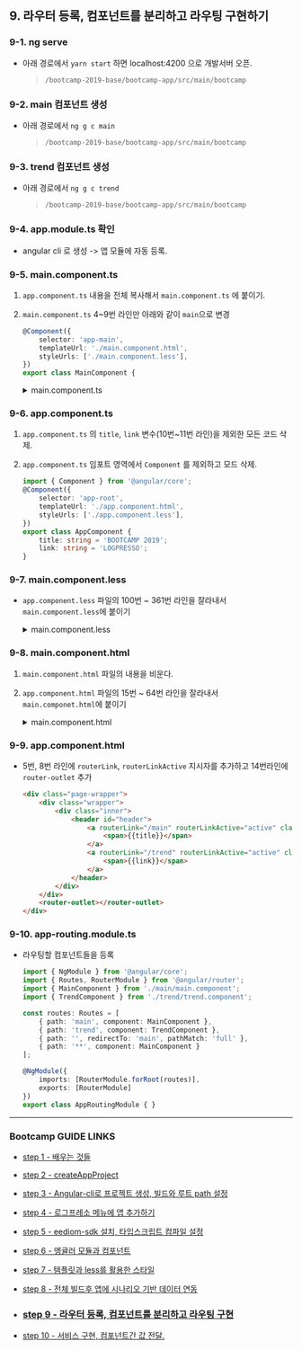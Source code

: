 ## 9. 라우터 등록, 컴포넌트를 분리하고 라우팅 구현하기

### 9-1. ng serve

- 아래 경로에서 `yarn start` 하면 localhost:4200 으로 개발서버 오픈.
	>`/bootcamp-2019-base/bootcamp-app/src/main/bootcamp`
	
### 9-2. main 컴포넌트 생성
- 아래 경로에서 `ng g c main`
	>`/bootcamp-2019-base/bootcamp-app/src/main/bootcamp`
	
### 9-3. trend 컴포넌트 생성
- 아래 경로에서 `ng g c trend`
	>`/bootcamp-2019-base/bootcamp-app/src/main/bootcamp`
	
### 9-4. app.module.ts 확인
- angular cli 로 생성 -> 앱 모듈에 자동 등록.	
	
### 9-5. main.component.ts

1. `app.component.ts` 내용을 전체 복사해서 `main.component.ts` 에 붙이기.
2. `main.component.ts` 4~9번 라인만 아래와 같이 `main`으로 변경
	```typescript
	@Component({
		selector: 'app-main',
		templateUrl: './main.component.html',
		styleUrls: ['./main.component.less'],
	})
	export class MainComponent {
	```
	<details>
	<summary>main.component.ts</summary>
	<div markdown="1">

	```typescript
	import { Component, NgZone, ViewChild } from '@angular/core';
	import { QueryService, SubscribeTypes } from 'eediom-sdk';
	import { GridData, QueryResult, ChartComponent, ChartTypes, LineChartConfigs, Field, Chart } from 'eediom-sdk';
	@Component({
		selector: 'app-main',
		templateUrl: './main.component.html',
		styleUrls: ['./main.component.less'],
	})
	export class MainComponent {
		title: string = 'BOOTCAMP 2019';
		link: string = 'LOGPRESSO';
		@ViewChild('chart', { static: true }) chartComponent: ChartComponent;
		gridData: GridData;
		fieldTypes: QueryResult["fieldTypes"];
		records: QueryResult["records"];
		count: QueryResult["count"];
		chart: Chart;
		query: string = '';
		loading: boolean = false;
		querySuccess: boolean = false;
		isOpen: boolean = false;


		constructor(private queryService: QueryService, private ngZone: NgZone) {
		}

		ngOnInit() {
			this.chart = new Chart(ChartTypes.Area, new LineChartConfigs(
				new Field('_time', 'date', '날짜'),
				[
					new Field('Unreal.js', 'int'),
					new Field('billboard.js', 'int'),
					new Field('iotjs', 'int'),
					new Field('metatron-discovery', 'int'),
					new Field('tui.editor', 'int'),
					new Field('veles', 'int'),
				],
				false
			));
			this.chartComponent.render(null, this.chart);
		}

		executeQuery() {
			this.querySuccess = false;
			this.loading = true;
			this.queryService.query(this.query, (queryId, subscribeData) => {
				if (subscribeData.type === SubscribeTypes.Eof) {
					this.queryService.getResult(queryId, 100, 0).then((queryResult) => {
						this.ngZone.run(() => {
							this.fieldTypes = queryResult.fieldTypes;
							this.count = queryResult.count;
							this.records = queryResult.records;
							this.onRender();
						})
					})
				}
			});
		}

		columnFiltering(columns) {
			const tmp = columns.filter((key) => {
				return key.column !== '_id' && key.column !== '_time' && key.column !== '_table';
			}).map((key) => {
				return new Field(key.column, key.type);
			});
			return tmp;
		}

		onRender(): void {
			setTimeout(() => {
				const filteredColumns = this.columnFiltering(this.fieldTypes);
				this.chart = new Chart(
					ChartTypes.Area, 
					new LineChartConfigs(new Field('_time', 'date', '날짜'), filteredColumns, false)
					);

				this.loading = false;
				this.querySuccess = true;
				this.isOpen = true;
				this.chartComponent.update(this.chart, this.records);
				this.gridData = new GridData({
					records: this.records
				})
			}, 1000)
		}

	}

	```
	</div>
	</details>	
### 9-6. app.component.ts
1. `app.component.ts` 의 `title`, `link` 변수(10번~11번 라인)을 제외한 모든 코드 삭제.
2. `app.component.ts` 임포트 영역에서 `Component` 를 제외하고 모드 삭제.

	```typescript
	import { Component } from '@angular/core';
	@Component({
		selector: 'app-root',
		templateUrl: './app.component.html',
		styleUrls: ['./app.component.less'],
	})
	export class AppComponent {
		title: string = 'BOOTCAMP 2019';
		link: string = 'LOGPRESSO';
	}

	```

### 9-7. main.component.less
- `app.component.less` 파일의 100번 ~ 361번 라인을 잘라내서 `main.component.less`에 붙이기
		<details>
		<summary>main.component.less</summary>
		<div markdown="1">

		```less
		.keyframes(@name) when (@name = section-animation) {
		    @keyframes @name {
				from {
					margin-top: 10em;
				}
				to {
					margin-top: 2em;
				}
			}
		}
		.keyframes(@name) when (@name = form-animation) {
		    @keyframes @name {
				from {
					margin-top: 5em;
				}
				to {
					margin-top: 0;
				}
			}
		}
		.keyframes(@name) when (@name = sdk-animation) {
		    @keyframes @name {
				from {
					margin-top: 5em;
					opacity: 0;
				}
				to {
					margin-top: 0;
					opacity: 1;
				}
			}
		}
		.keyframes(section-animation);
		.keyframes(form-animation);
		.keyframes(sdk-animation);
		.wrapper {
			width: 100%;
			&.loading {
				margin-top: 10em;
			}
			&.sdk {
				opacity: 0;
			}
			header.major {
				text-align: center;
			}
			h2 {
				color: #434b56;
				line-height: 1.5;
				letter-spacing: 0.1em;
				font-size: 1.75em;
				font-weight: 800;
				margin: 0 0 0.65em 0;
			}
			>.inner {
				width: 80em;
				max-width: 100%;
				margin-left: auto;
				margin-right: auto;
				>.main {
					padding: 0 6em 2em 6em;
					background-color: #e8eafa;
				}
				>.main.accent {
					margin-top: 10em;
					.combined {
						margin-top: 5em;
					}
				}
			}
			form.combined {
				display: -moz-flex;
				display: -webkit-flex;
				display: -ms-flex;
				display: flex;
				-moz-flex-direction: row;
				-webkit-flex-direction: row;
				-ms-flex-direction: row;
				flex-direction: row;
				margin-left: auto;
				margin-right: auto;
				max-width: 100%;
				position: relative;
				width: 35em;
			}
			input {
				font-family: "Raleway", sans-serif;
				font-size: 12pt;
				font-weight: 300;
				line-height: 1.65;
			}
			input[type="text"] {
				-moz-appearance: none;
				-webkit-appearance: none;
				-ms-appearance: none;
				appearance: none;
				font-weight: 800;
				-moz-flex-grow: 1;
				-webkit-flex-grow: 1;
				-ms-flex-grow: 1;
				flex-grow: 1;
				-moz-flex-shrink: 1;
				-webkit-flex-shrink: 1;
				-ms-flex-shrink: 1;
				flex-shrink: 1;
				border: 1px solid rgba(67, 75, 86, 0.25);
				border-bottom-left-radius: 2.75em;
				border-bottom-right-radius: 0;
				border-top-left-radius: 2.75em;
				border-top-right-radius: 0;
				display: block;
				outline: 0;
				padding: 0 1em;
				text-decoration: none;
				height: 2.75em;
				color: rgba(67, 75, 86, 0.8);
				background-color: rgba(241, 246, 254, 0.9);
				&:focus {
					transition: background-color 0.2s ease-in-out, color 0.2s ease-in-out;
					background: #ffffff;
					color: rgba(67, 75, 86, 0.75);
					border-color: #fed586;
					box-shadow: inset 0 0 0 1px #fed586;
				}
			}
			input[type="submit"] {
				-moz-appearance: none;
				-webkit-appearance: none;
				-ms-appearance: none;
				appearance: none;
				transition: background-color 0.2s ease-in-out, color 0.2s ease-in-out;
				border-radius: 3.92857em;
				border: 0;
				cursor: pointer;
				display: inline-block;
				font-weight: 600;
				height: 3.92857em;
				line-height: 3.92857em;
				padding: 0 3em;
				text-align: center;
				text-decoration: none;
				white-space: nowrap;
				letter-spacing: 0.1em;
				text-transform: uppercase;
				font-size: 0.7em;
				box-shadow: inset 0 0 0 1px rgba(67, 75, 86, 0.25);
				background-color: #575b72;
				color: #ffffff;
				outline: 0;
				-moz-flex-grow: 0;
				-webkit-flex-grow: 0;
				-ms-flex-grow: 0;
				flex-grow: 0;
				-moz-flex-shrink: 0;
				-webkit-flex-shrink: 0;
				-ms-flex-shrink: 0;
				flex-shrink: 0;
				border-top-left-radius: 0;
				border-bottom-left-radius: 0;
				&:hover {
					background-color: rgba(67, 75, 86, 0.05);
					color: #434b56;
				}
				&:active {
					background-color: rgba(153, 166, 185, 0.7);
				}
			}
			input:-webkit-autofill {
				color: rgba(67, 75, 86, 0.75);
			}
			&::-webkit-input-placeholder {
				opacity: 0.7;
			}
			&:-moz-placeholder {
				opacity: 0.7;
			}
			&::-moz-placeholder {
				opacity: 0.7;
			}
			&:-ms-input-placeholder {
				opacity: 0.7;
			}
			.spotlights {
				box-shadow: 0 0 2em 0 rgba(0, 0, 0, 0.4);
				>article {
					display: -moz-flex;
					display: -webkit-flex;
					display: -ms-flex;
					display: flex;
					-moz-flex-direction: row;
					-webkit-flex-direction: row;
					-ms-flex-direction: row;
					flex-direction: row;
					&:last-child {
						height: 400px;
					}
					.content {
						padding: 4em 5em 2em 5em;
						text-align: center;
					}
				}
			}
		}
		@media screen and (max-width: 480px) {
			form.combined {
				-moz-flex-direction: column;
				-webkit-flex-direction: column;
				-ms-flex-direction: column;
				flex-direction: column;
			}
			#header {
				font-size: 0.8em;
				margin-top: 0.5em;
				height: 44px;
			}
			.page-wrapper {
				& >* {
					padding: 0;
				}
				&> :first-child {
					padding-top: 0;
				}
				&> :last-child {
					padding-bottom: 3em;
				}
			}
			.wrapper {
				>.inner {
					>.main {
						padding: 3em 2em 2em 2em;
					}
				}
			}
		}
		@media screen and (max-width: 1680px) {
			.spotlights {
				>article {
					.content {
						padding: 4em 4em 2em 4em;
					}
				}
			}
		}
		@media screen and (max-width: 736px) {
			.spotlights {
				>article {
					.content {
						padding: 3em 2em 1em 2em;
					}
				}
			}
		}
		@media screen and (max-width: 1280px) {
			.wrapper {
				>.inner {
					>.main {
						padding: 3em 4em 2em 4em;
					}
				}
			}
		}

		```
		</div>
		</details>
	
### 9-8. main.component.html
1. `main.component.html` 파일의 내용을 비운다.
2. `app.component.html` 파일의 15번 ~ 64번 라인을 잘라내서 `main.componet.html`에 붙이기
	<details>
	<summary>main.component.html</summary>
	<div markdown="1">

	```html
	<div class="wrapper">
		<div class="inner">
			<section class="main accent"
				[style.animation]="isOpen ? 'section-animation 1.2s 0.3s 1 ease-in-out forwards': 'none'">
				<header class="major">
					<h2>query</h2>
				</header>
				<form (ngSubmit)="executeQuery()" class="combined"
					[style.animation]="isOpen ? 'form-animation 1s 1.1s 1 ease-in-out forwards': 'none'" autocomplete="off">
					<input [(ngModel)]="query" name="query" type="text" placeholder="query here">
					<input type="submit" value="run">
				</form>
			</section>
		</div>
	</div>
	<div class="wrapper loading" *ngIf="loading">
		<div class="inner">
			<section class="main">
				<header class="major">
					<img src="assets/loading.gif" />
				</header>
			</section>
		</div>
	</div>
	<div class="wrapper sdk" [style.visibility]="querySuccess ? 'inherit': 'hidden'"
		[style.animation]="isOpen ? 'sdk-animation 1s 1.5s 1 ease-in-out forwards': 'none'">
		<div class="inner">
			<section class="main">
				<header class="major">
					<h2>area chart</h2>
				</header>
				<div class="spotlights">
					<article>
						<edm-chart #chart></edm-chart>
					</article>
				</div>
			</section>
			<section class="main">
				<header class="major">
					<h2>grid</h2>
				</header>
				<div class="spotlights">
					<article>
						<edm-grid [gridData]="gridData" [pageSize]="100" [currentPage]="1" [showPager]="false">
						</edm-grid>
					</article>
				</div>
			</section>
		</div>
	</div>

	```
	</div>
	</details>
	
### 9-9. app.component.html
- 5번, 8번 라인에 `routerLink`, `routerLinkActive` 지시자를 추가하고 14번라인에 `router-outlet` 추가
	
	```html
	<div class="page-wrapper">
		<div class="wrapper">
			<div class="inner">
				<header id="header">
					<a routerLink="/main" routerLinkActive="active" class="main">
						<span>{{title}}</span>
					</a>
					<a routerLink="/trend" routerLinkActive="active" class="link">
						<span>{{link}}</span>
					</a>
				</header>
			</div>
		</div>
		<router-outlet></router-outlet>
	</div>
	```
	

### 9-10. app-routing.module.ts
- 라우팅할 컴포넌트들을 등록
	
	```typescript
	import { NgModule } from '@angular/core';
	import { Routes, RouterModule } from '@angular/router';
	import { MainComponent } from './main/main.component';
	import { TrendComponent } from './trend/trend.component';

	const routes: Routes = [
		{ path: 'main', component: MainComponent },
		{ path: 'trend', component: TrendComponent },
		{ path: '', redirectTo: 'main', pathMatch: 'full' },
		{ path: '**', component: MainComponent }
	];

	@NgModule({
		imports: [RouterModule.forRoot(routes)],
		exports: [RouterModule]
	})
	export class AppRoutingModule { }
	```

---
### Bootcamp GUIDE LINKS
* [step 1 - 배우는 것들](step1.md)

* [step 2 - createAppProject](step2.md)

* [step 3 - Angular-cli로 프로젝트 생성, 빌드와 루트 path 설정](step3.md)

* [step 4 - 로그프레소 메뉴에 앱 추가하기](step4.md)

* [step 5 - eediom-sdk 설치, 타입스크립트 컴파일 설정](step5.md)

* [step 6 - 앵귤러 모듈과 컴포넌트](step6.md)

* [step 7 - 템플릿과 less를 활용한 스타일](step7.md)

* [step 8 - 전체 빌드후 앱에 시나리오 기반 데이터 연동](step8.md)

* ### [step 9 - 라우터 등록, 컴포넌트를 분리하고 라우팅 구현](step9.md)

* [step 10 - 서비스 구현, 컴포넌트간 값 전달.](step10.md)

